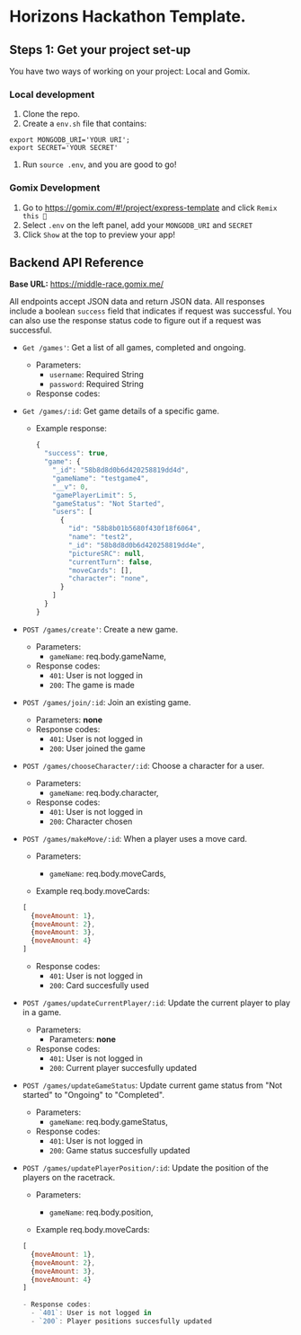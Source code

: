 # Horizons Hackathon Template.

## Steps 1: Get your project set-up
You have two ways of working on your project: Local and Gomix.

### Local development
1. Clone the repo.
1. Create a `env.sh` file that contains:

  ```
  export MONGODB_URI='YOUR URI';
  export SECRET='YOUR SECRET'
  ```

1. Run `source .env`, and you are good to go!

### Gomix Development

1. Go to https://gomix.com/#!/project/express-template and click
  `Remix this 🎤`
1. Select `.env` on the left panel, add your `MONGODB_URI` and `SECRET`
1. Click `Show` at the top to preview your app!

## Backend API Reference

**Base URL:** https://middle-race.gomix.me/

All endpoints accept JSON data and return JSON data. All responses include
a boolean `success` field that indicates if request was successful.
You can also use the response status code to figure out if a request
was successful.


- `Get /games'`: Get a list of all games, completed and ongoing.
  - Parameters:
    - `username`: Required String
    - `password`: Required String
  - Response codes:
- `Get /games/:id`: Get game details of a specific game.
  - Example response:

    ```javascript
    {
      "success": true,
      "game": {
        "_id": "58b8d8d0b6d420258819dd4d",
        "gameName": "testgame4",
        "__v": 0,
        "gamePlayerLimit": 5,
        "gameStatus": "Not Started",
        "users": [
          {
            "id": "58b8b01b5680f430f18f6064",
            "name": "test2",
            "_id": "58b8d8d0b6d420258819dd4e",
            "pictureSRC": null,
            "currentTurn": false,
            "moveCards": [],
            "character": "none",
          }
        ]
      }
    }
    ```

- `POST /games/create'`: Create a new game.
  - Parameters:
    - `gameName`: req.body.gameName,
  - Response codes:
    - `401`: User is not logged in
    - `200`: The game is made

- `POST /games/join/:id`: Join an existing game.
  - Parameters: **none**
  - Response codes:
    - `401`: User is not logged in
    - `200`: User joined the game

- `POST /games/chooseCharacter/:id`: Choose a character for a user.
  - Parameters:
    - `gameName`: req.body.character,
  - Response codes:
    - `401`: User is not logged in
    - `200`: Character chosen

- `POST /games/makeMove/:id`: When a player uses a move card.
  - Parameters:
    - `gameName`: req.body.moveCards,
    
  - Example req.body.moveCards:

  ```javascript
  [
    {moveAmount: 1},
    {moveAmount: 2},
    {moveAmount: 3},
    {moveAmount: 4}
  ]
  ```
    
  - Response codes:
    - `401`: User is not logged in
    - `200`: Card succesfully used

- `POST /games/updateCurrentPlayer/:id`: Update the current player to play in a game.
  - Parameters:
    - Parameters: **none**
  - Response codes:
    - `401`: User is not logged in
    - `200`: Current player succesfully updated

- `POST /games/updateGameStatus`: Update current game status from "Not started" to "Ongoing" to "Completed".
  - Parameters:
    - `gameName`: req.body.gameStatus,
  - Response codes:
    - `401`: User is not logged in
    - `200`: Game status succesfully updated

- `POST /games/updatePlayerPosition/:id`: Update the position of the players on the racetrack.
  - Parameters:
    - `gameName`: req.body.position,

  - Example req.body.moveCards:

  ```javascript
  [
    {moveAmount: 1},
    {moveAmount: 2},
    {moveAmount: 3},
    {moveAmount: 4}
  ]
    
  - Response codes:
    - `401`: User is not logged in
    - `200`: Player positions succesfully updated
